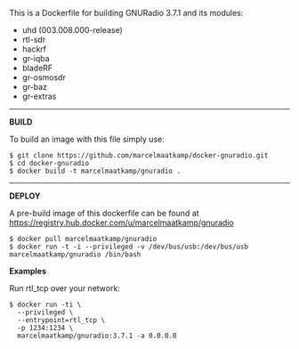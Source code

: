 This is a Dockerfile for building GNURadio 3.7.1 and its modules:

- uhd (003.008.000-release)
- rtl-sdr
- hackrf
- gr-iqba
- bladeRF
- gr-osmosdr
- gr-baz
- gr-extras

----------
**BUILD**

To build an image with this file simply use:

    $ git clone https://github.com/marcelmaatkamp/docker-gnuradio.git
    $ cd docker-gnuradio 
    $ docker build -t marcelmaatkamp/gnuradio .

----------

**DEPLOY**

A pre-build image of this dockerfile can be found at https://registry.hub.docker.com/u/marcelmaatkamp/gnuradio
   
    $ docker pull marcelmaatkamp/gnuradio
    $ docker run -t -i --privileged -v /dev/bus/usb:/dev/bus/usb marcelmaatkamp/gnuradio /bin/bash

**Examples**

Run rtl_tcp over your network:
```
$ docker run -ti \
  --privileged \
  --entrypoint=rtl_tcp \
  -p 1234:1234 \
  marcelmaatkamp/gnuradio:3.7.1 -a 0.0.0.0
```
